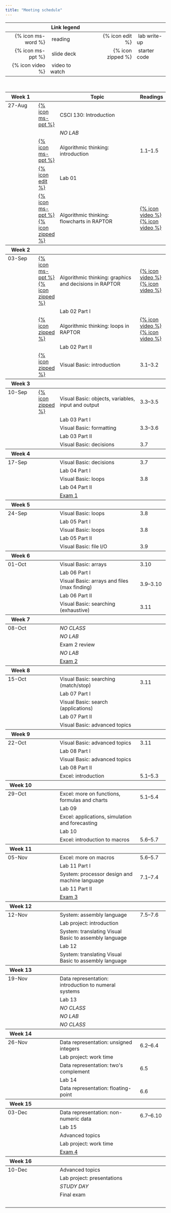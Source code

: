 ```yaml
---
title: "Meeting schedule"
---
```


<table>
  <thead>
    <th></th>
    <th>Link legend</th>
    <th style="width:20px"></th>
    <th></th>
    <th></th>
  </thead>
  <tbody>
    <tr>
      <td style="text-align: right">{% icon ms-word %}</td>
      <td>&nbsp;reading</td>
      <td></td>
      <td style="text-align: right">{% icon edit %}</td>
      <td>&nbsp;lab write-up</td>
    </tr>
    <tr>
      <td style="text-align: right">{% icon ms-ppt %}</td>
      <td>&nbsp;slide deck</td>
      <td></td>
      <td style="text-align: right">{% icon zipped %}</td>
      <td>&nbsp;starter code</td>
    </tr>
    <tr>
      <td style="text-align: right">{% icon video %}</td>
      <td>&nbsp;video to watch</td>
    </tr>
  </tbody>
</table>
<br>
<table class="ic-Table ic-Table--condensed ic-Table--hover-row">
  <thead>
    <tr class="ic-Table__row--bg-neutral">
      <th style="width:100px">Week 1</th>
      <th style="width:40px"></th>
      <th style="width:50%">Topic</th>
      <th>Readings</th>
    </tr>
  </thead>
  <tbody>
    <tr>
      <td rowspan="0" style="vertical-align:top">27-Aug</td>
      <td><a href="{% file lectures/00/slides.pptx %}">{% icon ms-ppt %}</a></td>
      <td>CSCI 130: Introduction</td>
      <td></td>
    </tr>
    <tr>
      <td></td>
      <td><em>NO LAB</em></td>
      <td></td>
    </tr>
    <tr>
      <td><a href="{% file lectures/01/slides.pptx %}">{% icon ms-ppt %}</a></td>
      <td>Algorithmic thinking: introduction</td>
      <td>1.1&ndash;1.5</td>
    </tr>
    <tr>
      <td><a href="https://www.users.csbsju.edu/~csweb/CS130/Labs/Lab01_Intro_Activities/Lab01_MappingDrivesAndRoboticsExercises_F18_130.pdf">{% icon edit %}</a></td>
      <td>Lab 01</td>
      <td></td>
    </tr>
    <tr>
      <td><a href="{% file lectures/02/slides.pptx %}">{% icon ms-ppt %}</a> <a href="{% file lectures/02/cashRegister.rap %}">{% icon zipped %}</a></td>
      <td>Algorithmic thinking: flowcharts in RAPTOR</td>
      <td><a class="inline_disabled" href="https://www.youtube.com/watch?v=ZcAALK3movs">{% icon video %}</a> <a class="inline_disabled" href="https://www.youtube.com/watch?v=eEoxssLPvkQ">{% icon video %}</a></td>
    </tr>
  </tbody>

  <thead>
    <tr class="ic-Table__row--bg-neutral">
      <th>Week 2</th>
      <th></th>
      <th></th>
      <th></th>
    </tr>
  </thead>
  <tbody>
    <tr>
      <td rowspan="0" style="vertical-align:top">03-Sep</td>
      <td><a href="{% file lectures/03/slides.pptx %}">{% icon ms-ppt %}</a> <a href="{% file lectures/03/Code.zip %}">{% icon zipped %}</a></td>
      <td>Algorithmic thinking: graphics and decisions in RAPTOR</td>
      <td><a class="inline_disabled" href="https://www.youtube.com/watch?v=TW1rNIFzV-8">{% icon video %}</a> <a class="inline_disabled" href="https://www.youtube.com/watch?v=vt7nyzxxylY">{% icon video %}</a></td>
    </tr>
    <tr>
      <td></td>
      <td>Lab 02 Part I</td>
      <td></td>
    </tr>
    <tr>
      <td><a href="{% file lectures/03/Code.zip %}">{% icon zipped %}</a></td>
      <td>Algorithmic thinking: loops in RAPTOR</td>
      <td><a class="inline_disabled" href="https://www.youtube.com/watch?v=8Qx2w2CDKrk">{% icon video %}</a> <a class="inline_disabled" href="https://www.youtube.com/watch?v=_BTRJjFZY2Y">{% icon video %}</a></td>
    </tr>
    <tr>
      <td></td>
      <td>Lab 02 Part II</td>
      <td></td>
    </tr>
    <tr>
      <td><a href="{% file lectures/05/Code.zip %}">{% icon zipped %}</a></td>
      <td>Visual Basic: introduction</td>
      <td>3.1&ndash;3.2</td>
    </tr>
  </tbody>

  <thead>
    <tr class="ic-Table__row--bg-neutral">
      <th>Week 3</th>
      <th></th>
      <th></th>
      <th></th>
    </tr>
  </thead>
  <tbody>
    <tr>
      <td rowspan="0" style="vertical-align:top">10-Sep</td>
      <td><a href="{% file lectures/06/Code.zip %}">{% icon zipped %}</a></td>
      <td>Visual Basic: objects, variables, input and output</td>
      <td>3.3&ndash;3.5</td>
    </tr>
    <tr>
      <td></td>
      <td>Lab 03 Part I</td>
      <td></td>
    </tr>
    <tr>
      <td></td>
      <td>Visual Basic: formatting</td>
      <td>3.3&ndash;3.6</td>
    </tr>
    <tr>
      <td></td>
      <td>Lab 03 Part II</td>
      <td></td>
    </tr>
    <tr>
      <td></td>
      <td>Visual Basic: decisions</td>
      <td>3.7</td>
    </tr>
  </tbody>

  <thead>
    <tr class="ic-Table__row--bg-neutral">
      <th>Week 4</th>
      <th></th>
      <th></th>
      <th></th>
    </tr>
  </thead>
  <tbody>
    <tr>
      <td rowspan="0" style="vertical-align:top">17-Sep</td>
      <td></td>
      <td>Visual Basic: decisions</td>
      <td>3.7</td>
    </tr>
    <tr>
      <td></td>
      <td>Lab 04 Part I</td>
      <td></td>
    </tr>
    <tr>
      <td></td>
      <td>Visual Basic: loops</td>
      <td>3.8</td>
    </tr>
    <tr>
      <td></td>
      <td>Lab 04 Part II</td>
      <td></td>
    </tr>
    <tr>
      <td></td>
      <td><a href="https://csbsju.instructure.com/courses/10164/pages/exam-1-study-guide">Exam 1</a></td>
      <td></td>
    </tr>
  </tbody>

  <thead>
    <tr class="ic-Table__row--bg-neutral">
      <th>Week 5</th>
      <th></th>
      <th></th>
      <th></th>
    </tr>
  </thead>
  <tbody>
    <tr>
      <td rowspan="0" style="vertical-align:top">24-Sep</td>
      <td></td>
      <td>Visual Basic: loops</td>
      <td>3.8</td>
    </tr>
    <tr>
      <td></td>
      <td>Lab 05 Part I</td>
      <td></td>
    </tr>
    <tr>
      <td></td>
      <td>Visual Basic: loops</td>
      <td>3.8</td>
    </tr>
    <tr>
      <td></td>
      <td>Lab 05 Part II</td>
      <td></td>
    </tr>
    <tr>
      <td></td>
      <td>Visual Basic: file I/O</td>
      <td>3.9</td>
    </tr>
  </tbody>

  <thead>
    <tr class="ic-Table__row--bg-neutral">
      <th>Week 6</th>
      <th></th>
      <th></th>
      <th></th>
    </tr>
  </thead>
  <tbody>
    <tr>
      <td rowspan="0" style="vertical-align:top">01-Oct</td>
      <td></td>
      <td>Visual Basic: arrays</td>
      <td>3.10</td>
    </tr>
    <tr>
      <td></td>
      <td>Lab 06 Part I</td>
      <td></td>
    </tr>
    <tr>
      <td></td>
      <td>Visual Basic: arrays and files (max finding)</td>
      <td>3.9&ndash;3.10</td>
    </tr>
    <tr>
      <td></td>
      <td>Lab 06 Part II</td>
      <td></td>
    </tr>
    <tr>
      <td></td>
      <td>Visual Basic: searching (exhaustive)</td>
      <td>3.11</td>
    </tr>
  </tbody>

  <thead>
    <tr class="ic-Table__row--bg-neutral">
      <th>Week 7</th>
      <th></th>
      <th></th>
      <th></th>
    </tr>
  </thead>
  <tbody>
    <tr>
      <td rowspan="0" style="vertical-align:top">08-Oct</td>
      <td></td>
      <td><em>NO CLASS</em></td>
      <td></td>
    </tr>
    <tr>
      <td></td>
      <td><em>NO LAB</em></td>
      <td></td>
    </tr>
    <tr>
      <td></td>
      <td>Exam 2 review</td>
      <td></td>
    </tr>
    <tr>
      <td></td>
      <td><em>NO LAB</em></td>
      <td></td>
    </tr>
    <tr>
      <td></td>
      <td><a href="https://csbsju.instructure.com/courses/10164/pages/exam-2-study-guide">Exam 2</a></td>
      <td></td>
    </tr>
  </tbody>

  <thead>
    <tr class="ic-Table__row--bg-neutral">
      <th>Week 8</th>
      <th></th>
      <th></th>
      <th></th>
    </tr>
  </thead>
  <tbody>
    <tr>
      <td rowspan="0" style="vertical-align:top">15-Oct</td>
      <td></td>
      <td>Visual Basic: searching (match/stop)</td>
      <td>3.11</td>
    </tr>
    <tr>
      <td></td>
      <td>Lab 07 Part I</td>
      <td></td>
    </tr>
    <tr>
      <td></td>
      <td>Visual Basic: search (applications)</td>
      <td></td>
    </tr>
    <tr>
      <td></td>
      <td>Lab 07 Part II</td>
      <td></td>
    </tr>
    <tr>
      <td></td>
      <td>Visual Basic: advanced topics</td>
      <td></td>
    </tr>
  </tbody>

  <thead>
    <tr class="ic-Table__row--bg-neutral">
      <th>Week 9</th>
      <th></th>
      <th></th>
      <th></th>
    </tr>
  </thead>
  <tbody>
    <tr>
      <td rowspan="0" style="vertical-align:top">22-Oct</td>
      <td></td>
      <td>Visual Basic: advanced topics</td>
      <td>3.11</td>
    </tr>
    <tr>
      <td></td>
      <td>Lab 08 Part I</td>
      <td></td>
    </tr>
    <tr>
      <td></td>
      <td>Visual Basic: advanced topics</td>
      <td></td>
    </tr>
    <tr>
      <td></td>
      <td>Lab 08 Part II</td>
      <td></td>
    </tr>
    <tr>
      <td></td>
      <td>Excel: introduction</td>
      <td>5.1&ndash;5.3</td>
    </tr>
  </tbody>

  <thead>
    <tr class="ic-Table__row--bg-neutral">
      <th>Week 10</th>
      <th></th>
      <th></th>
      <th></th>
    </tr>
  </thead>
  <tbody>
    <tr>
      <td rowspan="0" style="vertical-align:top">29-Oct</td>
      <td></td>
      <td>Excel: more on functions, formulas and charts</td>
      <td>5.1&ndash;5.4</td>
    </tr>
    <tr>
      <td></td>
      <td>Lab 09</td>
      <td></td>
    </tr>
    <tr>
      <td></td>
      <td>Excel: applications, simulation and forecasting</td>
      <td></td>
    </tr>
    <tr>
      <td></td>
      <td>Lab 10</td>
      <td></td>
    </tr>
    <tr>
      <td></td>
      <td>Excel: introduction to macros</td>
      <td>5.6&ndash;5.7</td>
    </tr>
  </tbody>

  <thead>
    <tr class="ic-Table__row--bg-neutral">
      <th>Week 11</th>
      <th></th>
      <th></th>
      <th></th>
    </tr>
  </thead>
  <tbody>
    <tr>
      <td rowspan="0" style="vertical-align:top">05-Nov</td>
      <td></td>
      <td>Excel: more on macros</td>
      <td>5.6&ndash;5.7</td>
    </tr>
    <tr>
      <td></td>
      <td>Lab 11 Part I</td>
      <td></td>
    </tr>
    <tr>
      <td></td>
      <td>System: processor design and machine language</td>
      <td>7.1&ndash;7.4</td>
    </tr>
    <tr>
      <td></td>
      <td>Lab 11 Part II</td>
      <td></td>
    </tr>
    <tr>
      <td></td>
      <td><a href="https://csbsju.instructure.com/courses/10164/pages/exam-3-study-guide">Exam 3</a></td>
      <td></td>
    </tr>
  </tbody>

  <thead>
    <tr class="ic-Table__row--bg-neutral">
      <th>Week 12</th>
      <th></th>
      <th></th>
      <th></th>
    </tr>
  </thead>
  <tbody>
    <tr>
      <td rowspan="0" style="vertical-align:top">12-Nov</td>
      <td></td>
      <td>System: assembly language</td>
      <td>7.5&ndash;7.6</td>
    </tr>
    <tr>
      <td></td>
      <td>Lab project: introduction</td>
      <td></td>
    </tr>
    <tr>
      <td></td>
      <td>System: translating Visual Basic to assembly language</td>
      <td></td>
    </tr>
    <tr>
      <td></td>
      <td>Lab 12</td>
      <td></td>
    </tr>
    <tr>
      <td></td>
      <td>System: translating Visual Basic to assembly language</td>
      <td></td>
    </tr>
  </tbody>

  <thead>
    <tr class="ic-Table__row--bg-neutral">
      <th>Week 13</th>
      <th></th>
      <th></th>
      <th></th>
    </tr>
  </thead>
  <tbody>
    <tr>
      <td rowspan="0" style="vertical-align:top">19-Nov</td>
      <td></td>
      <td>Data representation: introduction to numeral systems</td>
      <td></td>
    </tr>
    <tr>
      <td></td>
      <td>Lab 13</td>
      <td></td>
    </tr>
    <tr>
      <td></td>
      <td><em>NO CLASS</em></td>
      <td></td>
    </tr>
    <tr>
      <td></td>
      <td><em>NO LAB</em></td>
      <td></td>
    </tr>
    <tr>
      <td></td>
      <td><em>NO CLASS</em></td>
      <td></td>
    </tr>
  </tbody>

  <thead>
    <tr class="ic-Table__row--bg-neutral">
      <th>Week 14</th>
      <th></th>
      <th></th>
      <th></th>
    </tr>
  </thead>
  <tbody>
    <tr>
      <td rowspan="0" style="vertical-align:top">26-Nov</td>
      <td></td>
      <td>Data representation: unsigned integers</td>
      <td>6.2&ndash;6.4</td>
    </tr>
    <tr>
      <td></td>
      <td>Lab project: work time</td>
      <td></td>
    </tr>
    <tr>
      <td></td>
      <td>Data representation: two's complement</td>
      <td>6.5</td>
    </tr>
    <tr>
      <td></td>
      <td>Lab 14</td>
      <td></td>
    </tr>
    <tr>
      <td></td>
      <td>Data representation: floating-point</td>
      <td>6.6</td>
    </tr>
  </tbody>

  <thead>
    <tr class="ic-Table__row--bg-neutral">
      <th>Week 15</th>
      <th></th>
      <th></th>
      <th></th>
    </tr>
  </thead>
  <tbody>
    <tr>
      <td rowspan="0" style="vertical-align:top">03-Dec</td>
      <td></td>
      <td>Data representation: non-numeric data</td>
      <td>6.7&ndash;6.10</td>
    </tr>
    <tr>
      <td></td>
      <td>Lab 15</td>
      <td></td>
    </tr>
    <tr>
      <td></td>
      <td>Advanced topics</td>
      <td></td>
    </tr>
    <tr>
      <td></td>
      <td>Lab project: work time</td>
      <td></td>
    </tr>
    <tr>
      <td></td>
      <td><a href="https://csbsju.instructure.com/courses/10164/pages/exam-4-study-guide">Exam 4</a></td>
      <td></td>
    </tr>
  </tbody>

  <thead>
    <tr class="ic-Table__row--bg-neutral">
      <th>Week 16</th>
      <th></th>
      <th></th>
      <th></th>
    </tr>
  </thead>
  <tbody>
    <tr>
      <td rowspan="0" style="vertical-align:top">10-Dec</td>
      <td></td>
      <td>Advanced topics</td>
      <td></td>
    </tr>
    <tr>
      <td></td>
      <td>Lab project: presentations</td>
      <td></td>
    </tr>
    <tr>
      <td></td>
      <td><em>STUDY DAY</em></td>
      <td></td>
    </tr>
    <tr>
      <td></td>
      <td>Final exam</td>
      <td></td>
    </tr>
    <tr>
      <td></td>
      <td>&nbsp;</td>
      <td></td>
    </tr>
  </tbody>
</table>
